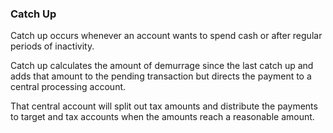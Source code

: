 
### Catch Up


Catch up occurs whenever an account wants to spend cash or after regular periods of inactivity.

Catch up calculates the amount of demurrage since the last catch up and adds that amount to the pending transaction but directs the payment to a central processing account.

That central account will split out tax amounts and distribute the payments to target and tax accounts  when the amounts reach a reasonable amount.
